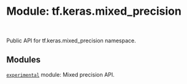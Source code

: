 <div itemscope itemtype="http://developers.google.com/ReferenceObject">
<meta itemprop="name" content="tf.keras.mixed_precision" />
<meta itemprop="path" content="Stable" />
</div>

# Module: tf.keras.mixed_precision


<table class="tfo-notebook-buttons tfo-api" align="left">
</table>



Public API for tf.keras.mixed_precision namespace.



## Modules

[`experimental`](../../tf/keras/mixed_precision/experimental.md) module: Mixed precision API.

